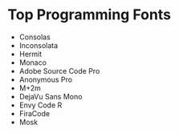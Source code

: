 Top Programming Fonts
===
* Consolas
* Inconsolata
* Hermit
* Monaco
* Adobe Source Code Pro
* Anonymous Pro
* M+2m
* DejaVu Sans Mono
* Envy Code R
* FiraCode
* Mosk
